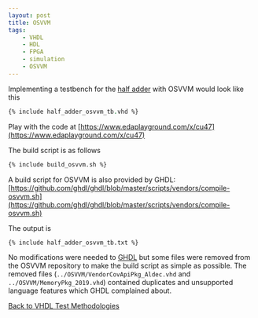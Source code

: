 ```yaml
---
layout: post
title: OSVVM
tags:
    - VHDL
    - HDL
    - FPGA
    - simulation
    - OSVVM
---
```


Implementing a testbench for the [half adder](vhdl_test_methodologies.html#design-example) with OSVVM would look like this


```vhdl
{% include half_adder_osvvm_tb.vhd %}
```
Play with the code at [https://www.edaplayground.com/x/cu47](https://www.edaplayground.com/x/cu47)

The build script is as follows

```bash
{% include build_osvvm.sh %}
```

A build script for OSVVM is also provided by GHDL: [https://github.com/ghdl/ghdl/blob/master/scripts/vendors/compile-osvvm.sh](https://github.com/ghdl/ghdl/blob/master/scripts/vendors/compile-osvvm.sh)

The output is

```
{% include half_adder_osvvm_tb.txt %}
```

No modifications were needed to [GHDL](ghdl.html) but some files were removed from the OSVVM repository to make the build script as simple as possible. The removed files (`../OSVVM/VendorCovApiPkg_Aldec.vhd` and `../OSVVM/MemoryPkg_2019.vhd`) contained duplicates and unsupported language features which GHDL complained about.

[Back to VHDL Test Methodologies](vhdl_test_methodologies.html#osvvm)
